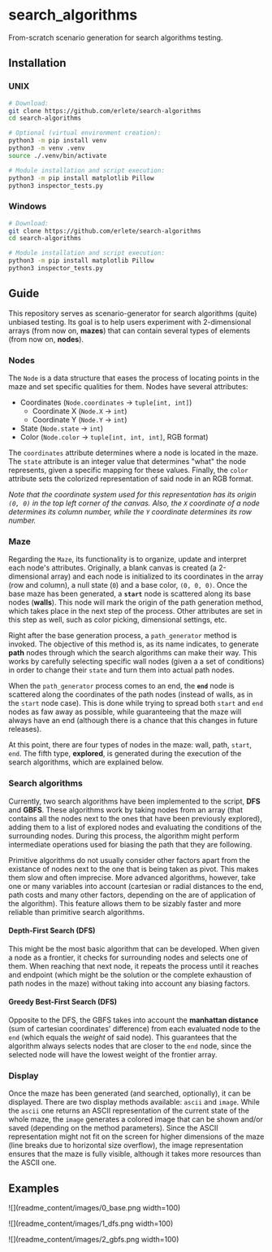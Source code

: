 # search_algorithms

From-scratch scenario generation for search algorithms testing.

## Installation

### UNIX

``` bash
# Download:
git clone https://github.com/erlete/search-algorithms
cd search-algorithms

# Optional (virtual environment creation):
python3 -m pip install venv
python3 -m venv .venv
source ./.venv/bin/activate

# Module installation and script execution:
python3 -m pip install matplotlib Pillow
python3 inspector_tests.py
```

### Windows

```bash
# Download:
git clone https://github.com/erlete/search-algorithms
cd search-algorithms

# Module installation and script execution:
python3 -m pip install matplotlib Pillow
python3 inspector_tests.py
```

## Guide

This repository serves as scenario-generator for search algorithms (quite) unbiased testing. Its goal is to help users experiment with 2-dimensional arrays (from now on, **mazes**) that can contain several types of elements (from now on, **nodes**).

### Nodes

The `Node` is a data structure that eases the process of locating points in the maze and set specific qualities for them. Nodes have several attributes:

* Coordinates (`Node.coordinates` -> `tuple[int, int]`)
	* Coordinate X (`Node.X` -> `int`)
	* Coordinate Y (`Node.Y` -> `int`)
* State (`Node.state` -> `int`)
* Color (`Node.color` -> `tuple[int, int, int]`, RGB format)

The `coordinates` attribute determines where a node is located in the maze. The `state` attribute is an integer value that determines "what" the node represents, given a specific mapping for these values. Finally, the `color` attribute sets the colorized representation of said node in an RGB format.

_Note that the coordinate system used for this representation has its origin `(0, 0)` in the top left corner of the canvas. Also, the `X` coordinate of a node determines its column number, while the `Y` coordinate determines its row number._

### Maze

Regarding the `Maze`, its functionality is to organize, update and interpret each node's attributes. Originally, a blank canvas is created (a 2-dimensional array) and each node is initialized to its coordinates in the array (row and column), a null state (`0`) and a base color, `(0, 0, 0)`. Once the base maze has been generated, a **`start`** node is scattered along its base nodes (**walls**). This node will mark the origin of the path generation method, which takes place in the next step of the process. Other attributes are set in this step as well, such as color picking, dimensional settings, etc.

Right after the base generation process, a `path_generator` method is invoked. The objective of this method is, as its name indicates, to generate **path** nodes through which the search algorithms can make their way. This works by carefully selecting specific wall nodes (given a a set of conditions) in order to change their `state` and turn them into actual path nodes.

When the `path_generator` process comes to an end, the **`end`** node is scattered along the coordinates of the path nodes (instead of walls, as in the `start` node case). This is done while trying to spread both `start` and `end` nodes as faw away as possible, while guaranteeing that the maze will always have an end (although there is a chance that this changes in future releases).

At this point, there are four types of nodes in the maze: wall, path, `start`, `end`. The fifth type, **explored**, is generated during the execution of the search algorithms, which are explained below.

### Search algorithms

Currently, two search algorithms have been implemented to the script, **DFS** and **GBFS**. These algorithms work by taking nodes from an array (that contains all the nodes next to the ones that have been previously explored), adding them to a list of explored nodes and evaluating the conditions of the surrounding nodes. During this process, the algorithm might perform intermediate operations used for biasing the path that they are following.

Primitive algorithms do not usually consider other factors apart from the existance of nodes next to the one that is being taken as pivot. This makes them slow and often imprecise. More advanced algorithms, however, take one or many variables into account (cartesian or radial distances to the end, path costs and many other factors, depending on the are of application of the algorithm). This feature allows them to be sizably faster and more reliable than primitive search algorithms.

#### Depth-First Search (DFS)

This might be the most basic algorithm that can be developed. When given a node as a frontier, it checks for surrounding nodes and selects one of them. When reaching that next node, it repeats the process until it reaches and endpoint (which might be the solution or the complete exhaustion of path nodes in the maze) without taking into account any biasing factors.

#### Greedy Best-First Search (DFS)

Opposite to the DFS, the GBFS takes into account the **manhattan distance** (sum of cartesian coordinates' difference) from each evaluated node to the `end` (which equals the _weight_ of said node). This guarantees that the algorithm always selects nodes that are closer to the `end` node, since the selected node will have the lowest weight of the frontier array.

### Display

Once the maze has been generated (and searched, optionally), it can be displayed. There are two display methods available: `ascii` and `image`. While the `ascii` one returns an ASCII representation of the current state of the whole maze, the `image` generates a colored image that can be shown and/or saved (depending on the method parameters). Since the ASCII representation might not fit on the screen for higher dimensions of the maze (line breaks due to horizontal size overflow), the image representation ensures that the maze is fully visible, although it takes more resources than the ASCII one.

## Examples

![](readme_content/images/0_base.png width=100)

![](readme_content/images/1_dfs.png width=100)

![](readme_content/images/2_gbfs.png width=100)
